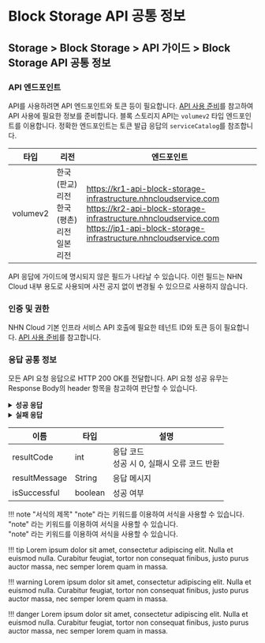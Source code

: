 # Block Storage API 공통 정보

## Storage > Block Storage > API 가이드 > Block Storage API 공통 정보

### API 엔드포인트

API를 사용하려면 API 엔드포인트와 토큰 등이 필요합니다. [API 사용 준비](/Compute/Compute/ko/identity-api/)를 참고하여 API 사용에 필요한 정보를 준비합니다.
블록 스토리지 API는 `volumev2` 타입 엔드포인트를 이용합니다. 정확한 엔드포인트는 토큰 발급 응답의 `serviceCatalog`를 참조합니다.

| 타입 | 리전 | 엔드포인트 |
|---|---|---|
| volumev2 | 한국(판교) 리전<br>한국(평촌) 리전<br>일본 리전 | https://kr1-api-block-storage-infrastructure.nhncloudservice.com<br>https://kr2-api-block-storage-infrastructure.nhncloudservice.com<br>https://jp1-api-block-storage-infrastructure.nhncloudservice.com |

API 응답에 가이드에 명시되지 않은 필드가 나타날 수 있습니다. 이런 필드는 NHN Cloud 내부 용도로 사용되며 사전 공지 없이 변경될 수 있으므로 사용하지 않습니다.

### 인증 및 권한

NHN Cloud 기본 인프라 서비스 API 호출에 필요한 테넌트 ID와 토큰 등이 필요합니다. [API 사용 준비](https://docs.nhncloud.com/ko/Compute/Compute/ko/identity-api/)를 참고합니다.

### 응답 공통 정보

모든 API 요청 응답으로 HTTP 200 OK를 전달합니다. API 요청 성공 유무는 Response Body의 header 항목을 참고하여 판단할 수 있습니다.

<details>
  <summary><strong>성공 응답</strong></summary>

```
HTTP/1.1 200 OK
Content-Type: application/json

{
    "header": {
        "resultCode": 0,
        "resultMessage": "LEADERBOARD_OK",
        "isSuccessful": true
    },
    "transactionId": 2873495728794,
    ...
}
```

</details>

<details>
  <summary><strong>실패 응답</strong></summary>

```
{
    "header": {
        "isSuccessful": false,
        "resultCode": 404,
        "resultMessage": "Please check your API Url, HTTP Method."
    }
}
```

</details>

| 이름 | 타입 | 설명 |
| --- | --- | --- |
| resultCode | int  | 응답 코드<br>성공 시 0, 실패시 오류 코드 반환 |
| resultMessage | String  | 응답 메시지 |
| isSuccessful | boolean | 성공 여부 |

!!! note "서식의 제목"
    "note" 라는 키워드를 이용하여 서식을 사용할 수 있습니다.  
    "note" 라는 키워드를 이용하여 서식을 사용할 수 있습니다.  
    "note" 라는 키워드를 이용하여 서식을 사용할 수 있습니다.

!!! tip
    Lorem ipsum dolor sit amet, consectetur adipiscing elit. Nulla et euismod
    nulla. Curabitur feugiat, tortor non consequat finibus, justo purus auctor
    massa, nec semper lorem quam in massa.

!!! warning
    Lorem ipsum dolor sit amet, consectetur adipiscing elit. Nulla et euismod
    nulla. Curabitur feugiat, tortor non consequat finibus, justo purus auctor
    massa, nec semper lorem quam in massa.

!!! danger
    Lorem ipsum dolor sit amet, consectetur adipiscing elit. Nulla et euismod
    nulla. Curabitur feugiat, tortor non consequat finibus, justo purus auctor
    massa, nec semper lorem quam in massa.
